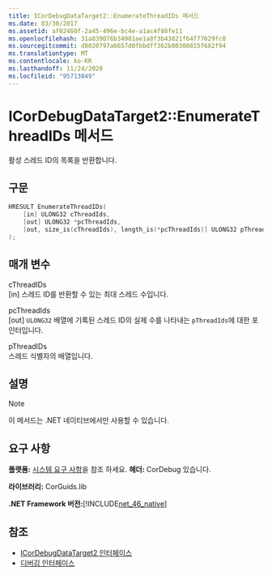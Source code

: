 ```yaml
---
title: ICorDebugDataTarget2::EnumerateThreadIDs 메서드
ms.date: 03/30/2017
ms.assetid: af02460f-2a45-496e-bc4e-a1ac4f80fe11
ms.openlocfilehash: 31a839076b34901ae1a8f3b43021f64f77629fc0
ms.sourcegitcommit: d8020797a6657d0fbbdff362b80300815f682f94
ms.translationtype: MT
ms.contentlocale: ko-KR
ms.lasthandoff: 11/24/2020
ms.locfileid: "95713849"
---
```

# <a name="icordebugdatatarget2enumeratethreadids-method"></a>ICorDebugDataTarget2::EnumerateThreadIDs 메서드

활성 스레드 ID의 목록을 반환합니다.  
  
## <a name="syntax"></a>구문  
  
```cpp  
HRESULT EnumerateThreadIDs(  
    [in] ULONG32 cThreadIds,
    [out] ULONG32 *pcThreadIds,
    [out, size_is(cThreadIds), length_is(*pcThreadIds)] ULONG32 pThreadIds[]  
);  
```  
  
## <a name="parameters"></a>매개 변수  

 cThreadIDs  
 [in] 스레드 ID를 반환할 수 있는 최대 스레드 수입니다.  
  
 pcThreadIds  
 [out] `ULONG32` 배열에 기록된 스레드 ID의 실제 수를 나타내는 `pThreadIds`에 대한 포인터입니다.  
  
 pThreadIDs  
 스레드 식별자의 배열입니다.  
  
## <a name="remarks"></a>설명  
  
> [!NOTE]
> 이 메서드는 .NET 네이티브에서만 사용할 수 있습니다.  
  
## <a name="requirements"></a>요구 사항  

 **플랫폼:** [시스템 요구 사항](../../get-started/system-requirements.md)을 참조 하세요. **헤더:** CorDebug 있습니다.  
  
 **라이브러리:** CorGuids.lib  
  
 **.NET Framework 버전:**[!INCLUDE[net_46_native](../../../../includes/net-46-native-md.md)]  
  
## <a name="see-also"></a>참조

- [ICorDebugDataTarget2 인터페이스](icordebugdatatarget2-interface.md)
- [디버깅 인터페이스](debugging-interfaces.md)
